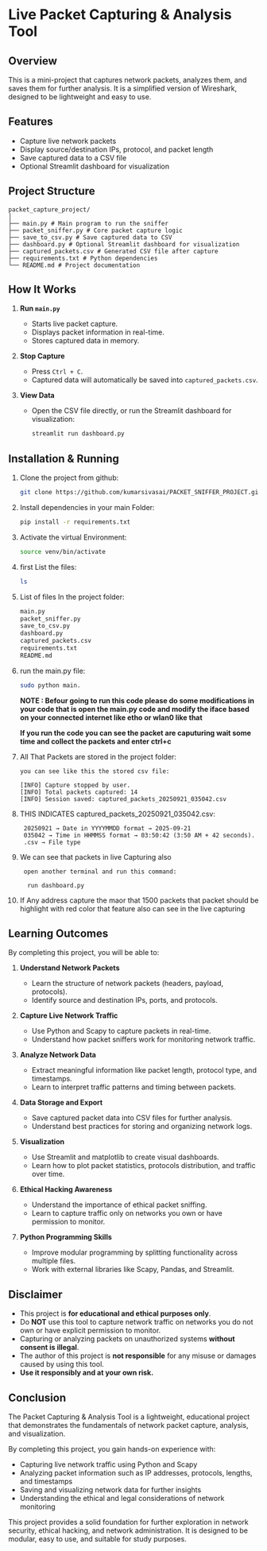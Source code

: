 # Live Packet Capturing & Analysis Tool

## **Overview**
This is a mini-project that captures network packets, analyzes them, and saves them for further analysis. It is a simplified version of Wireshark, designed to be lightweight and easy to use.

## **Features**
- Capture live network packets
- Display source/destination IPs, protocol, and packet length
- Save captured data to a CSV file
- Optional Streamlit dashboard for visualization

## **Project Structure**
```
packet_capture_project/
│
├── main.py # Main program to run the sniffer
├── packet_sniffer.py # Core packet capture logic
├── save_to_csv.py # Save captured data to CSV
├── dashboard.py # Optional Streamlit dashboard for visualization
├── captured_packets.csv # Generated CSV file after capture
├── requirements.txt # Python dependencies
└── README.md # Project documentation
```



## **How It Works**
1. **Run `main.py`**  
   - Starts live packet capture.
   - Displays packet information in real-time.
   - Stores captured data in memory.

2. **Stop Capture**  
   - Press `Ctrl + C`.
   - Captured data will automatically be saved into `captured_packets.csv`.

3. **View Data**  
   - Open the CSV file directly, or run the Streamlit dashboard for visualization:
     ```bash
     streamlit run dashboard.py
     ```

## Installation & Running


1. Clone the project from github:
   ```bash
   git clone https://github.com/kumarsivasai/PACKET_SNIFFER_PROJECT.git
   ```


2. Install dependencies in your main Folder:
   ```bash
   pip install -r requirements.txt
   ```


3. Activate the virtual Environment:
   ```bash
   source venv/bin/activate
   ```

4. first List the files:
   ```bash
   ls
   ```


5. List of files In the project folder:
   ```bash
   main.py
   packet_sniffer.py
   save_to_csv.py
   dashboard.py
   captured_packets.csv
   requirements.txt
   README.md
   ``` 

6. run the main.py file:
   ```bash
   sudo python main.
   ```
   **NOTE :   Befour going to run this code please do some modifications in your code  that is open the main.py  code and modify the iface based on your connected internet like etho or wlan0 like that**

   **If you run the code you can see the packet are caputuring wait some time and collect the packets and enter ctrl+c**




7. All That Packets are stored in the project folder:
   ```
   you can see like this the stored csv file:

   [INFO] Capture stopped by user.
   [INFO] Total packets captured: 14
   [INFO] Session saved: captured_packets_20250921_035042.csv
   ```


8. THIS INDICATES captured_packets_20250921_035042.csv:
   ```
    20250921 → Date in YYYYMMDD format → 2025-09-21
    035042 → Time in HHMMSS format → 03:50:42 (3:50 AM + 42 seconds).
    .csv → File type
   ```

9. We can see that packets in live Capturing also
   ```
    open another terminal and run this command:
   
     run dashboard.py
   ```
10. If Any address capture the maor that 1500 packets that packet should be highlight with red color that feature also can see in the live capturing



## **Learning Outcomes**

By completing this project, you will be able to:

1. **Understand Network Packets**  
   - Learn the structure of network packets (headers, payload, protocols).  
   - Identify source and destination IPs, ports, and protocols.

2. **Capture Live Network Traffic**  
   - Use Python and Scapy to capture packets in real-time.  
   - Understand how packet sniffers work for monitoring network traffic.

3. **Analyze Network Data**  
   - Extract meaningful information like packet length, protocol type, and timestamps.  
   - Learn to interpret traffic patterns and timing between packets.

4. **Data Storage and Export**  
   - Save captured packet data into CSV files for further analysis.  
   - Understand best practices for storing and organizing network logs.

5. **Visualization**  
   - Use Streamlit and matplotlib to create visual dashboards.  
   - Learn how to plot packet statistics, protocols distribution, and traffic over time.

6. **Ethical Hacking Awareness**  
   - Understand the importance of ethical packet sniffing.  
   - Learn to capture traffic only on networks you own or have permission to monitor.

7. **Python Programming Skills**  
   - Improve modular programming by splitting functionality across multiple files.  
   - Work with external libraries like Scapy, Pandas, and Streamlit.



## **Disclaimer**
- This project is **for educational and ethical purposes only**.  
- Do **NOT** use this tool to capture network traffic on networks you do not own or have explicit permission to monitor.  
- Capturing or analyzing packets on unauthorized systems **without consent is illegal**.  
- The author of this project is **not responsible** for any misuse or damages caused by using this tool.  
- **Use it responsibly and at your own risk.**


## **Conclusion**

The Packet Capturing & Analysis Tool is a lightweight, educational project that demonstrates the fundamentals of network packet capture, analysis, and visualization.  

By completing this project, you gain hands-on experience with:  
- Capturing live network traffic using Python and Scapy  
- Analyzing packet information such as IP addresses, protocols, lengths, and timestamps  
- Saving and visualizing network data for further insights  
- Understanding the ethical and legal considerations of network monitoring  

This project provides a solid foundation for further exploration in network security, ethical hacking, and network administration. It is designed to be modular, easy to use, and suitable for study purposes.
